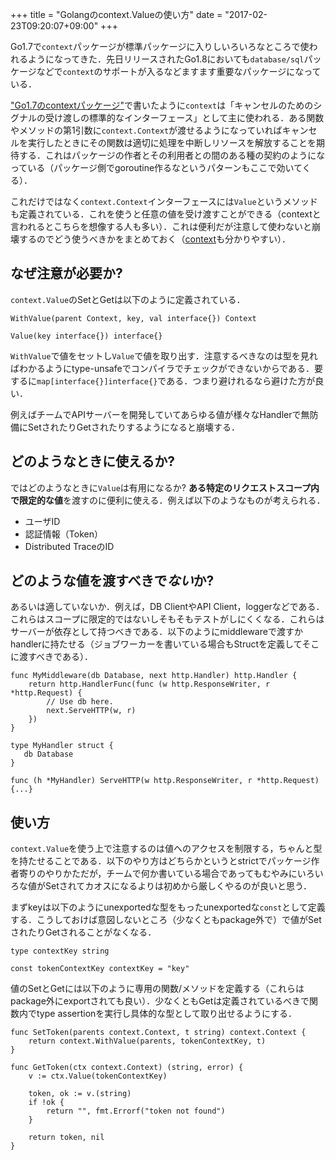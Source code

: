 +++
title = "Golangのcontext.Valueの使い方"
date = "2017-02-23T09:20:07+09:00"
+++

Go1.7で`context`パッケージが標準パッケージに入りしいろいろなところで使われるようになってきた．先日リリースされたGo1.8においても`database/sql`パッケージなどで`context`のサポートが入るなどますます重要なパッケージになっている．

["Go1.7のcontextパッケージ"](http://deeeet.com/writing/2016/07/22/context/)で書いたように`context`は「キャンセルのためのシグナルの受け渡しの標準的なインターフェース」として主に使われる．ある関数やメソッドの第1引数に`context.Context`が渡せるようになっていればキャンセルを実行したときにその関数は適切に処理を中断しリソースを解放することを期待する．これはパッケージの作者とその利用者との間のある種の契約のようになっている（パッケージ側でgoroutine作るなというパターンもここで効いてくる）．

これだけではなく`context.Context`インターフェースには`Value`というメソッドも定義されている．これを使うと任意の値を受け渡すことができる（contextと言われるとこちらを想像する人も多い）．これは便利だが注意して使わないと崩壊するのでどう使うべきかをまとめておく（[context](https://peter.bourgon.org/blog/2016/07/11/context.html)も分かりやすい）．

## なぜ注意が必要か?

`context.Value`のSetとGetは以下のように定義されている．

```golang
WithValue(parent Context, key, val interface{}) Context
```

```golang
Value(key interface{}) interface{}
```

`WithValue`で値をセットし`Value`で値を取り出す．注意するべきなのは型を見ればわかるようにtype-unsafeでコンパイラでチェックができないからである．要するに`map[interface{}]interface{}`である．つまり避けれるなら避けた方が良い．

例えばチームでAPIサーバーを開発していてあらゆる値が様々なHandlerで無防備にSetされたりGetされたりするようになると崩壊する．

## どのようなときに使えるか?

ではどのようなときに`Value`は有用になるか? **ある特定のリクエストスコープ内で限定的な値**を渡すのに便利に使える．例えば以下のようなものが考えられる．

- ユーザID
- 認証情報（Token）
- Distributed TraceのID

## どのような値を渡すべきで*ない*か?

あるいは適していないか．例えば，DB ClientやAPI Client，loggerなどである．これらはスコープに限定的ではないしそもそもテストがしにくくなる．これらはサーバーが依存として持つべきである．以下のようにmiddlewareで渡すかhandlerに持たせる（ジョブワーカーを書いている場合もStructを定義してそこに渡すべきである）．

```golang
func MyMiddleware(db Database, next http.Handler) http.Handler {
    return http.HandlerFunc(func (w http.ResponseWriter, r *http.Request) {
        // Use db here.
        next.ServeHTTP(w, r)
    })
}
```

```golang
type MyHandler struct {
   db Database
}

func (h *MyHandler) ServeHTTP(w http.ResponseWriter, r *http.Request) {...}
```

## 使い方

`context.Value`を使う上で注意するのは値へのアクセスを制限する，ちゃんと型を持たせることである．以下のやり方はどちらかというとstrictでパッケージ作者寄りのやりかただが，チームで何か書いている場合であってもむやみにいろいろな値がSetされてカオスになるよりは初めから厳しくやるのが良いと思う．

まずkeyは以下のようにunexportedな型をもったunexportedな`const`として定義する．こうしておけば意図しないところ（少なくともpackage外で）で値がSetされたりGetされることがなくなる．

```golang
type contextKey string

const tokenContextKey contextKey = "key"
```

値のSetとGetには以下のように専用の関数/メソッドを定義する（これらはpackage外にexportされても良い）．少なくともGetは定義されているべきで関数内でtype assertionを実行し具体的な型として取り出せるようにする．

```golang
func SetToken(parents context.Context, t string) context.Context {
    return context.WithValue(parents, tokenContextKey, t)
}
```

```golang
func GetToken(ctx context.Context) (string, error) {
    v := ctx.Value(tokenContextKey)

    token, ok := v.(string)
    if !ok {
        return "", fmt.Errorf("token not found")
    }

    return token, nil
}
```
